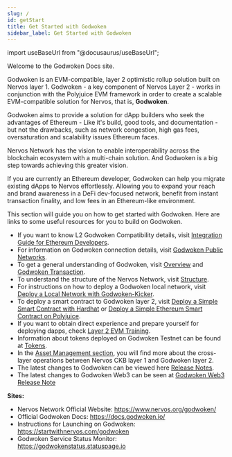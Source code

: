 ```yaml
---
slug: /
id: getStart
title: Get Started with Godwoken
sidebar_label: Get Started with Godwoken
---
```

import useBaseUrl from "@docusaurus/useBaseUrl";

Welcome to the Godwoken Docs site.

Godwoken is an EVM-compatible, layer 2 optimistic rollup solution built on Nervos layer 1. Godwoken - a key component of Nervos Layer 2 - works in conjunction with the Polyjuice EVM framework in order to create a scalable EVM-compatible solution for Nervos, that is, **Godwoken**.

Godwoken aims to provide a solution for dApp builders who seek the advantages of Ethereum - Like it's build, good tools, and documentation - but not the drawbacks, such as network congestion, high gas fees, oversaturation and scalability issues Ethereum faces.

Nervos Network has the vision to enable interoperability across the blockchain ecosystem with a multi-chain solution. And Godwoken is a big step towards achieving this greater vision.

If you are currently an Ethereum developer, Godwoken can help you migrate existing dApps to Nervos effortlessly. Allowing you to expand your reach and brand awareness in a DeFi dev-focused network, benefit from instant transaction finality, and low fees in an Ethereum-like environment.

This section will guide you on how to get started with Godwoken. 
Here are links to some useful resources for you to build on Godwoken.

- If you want to know L2 Godwoken Compatibility details, visit [Integration Guide for Ethereum Developers](integration.md).
- For information on Godwoken connection details, visit [Godwoken Public Networks](connectionInfo.md).
- To get a general understanding of Godwoken, visit [Overview](overview.md) and [Godwoken Transaction](gwtxLife.md).
- To understand the structure of the Nervos Network, visit [Structure](structure.md).
- For instructions on how to deploy a Godwoken local network, visit [Deploy a Local Network with Godwoken-Kicker](deployLocalNetwork.md).
- To deploy a smart contract to Godwoken layer 2, visit [Deploy a Simple Smart Contract with Hardhat](deployContractHardhat.md) or [Deploy a Simple Ethereum Smart Contract on Polyjuice](evm_training/evmTask2.md).
- If you want to obtain direct experience and prepare yourself for deploying dapps, check [Layer 2 EVM Training](evm_training/evmIntro.md).
- Information about tokens deployed on Godwoken Testnet can be found at [Tokens](tokens.md).
- In the [Asset Management section](fastWithdrawal.md), you will find more about the cross-layer operations between Nervos CKB layer 1 and Godwoken layer 2.
- The latest changes to Godwoken can be viewed here [Release Notes](gwchangelog/releaseNote1.6.md).
- The latest changes to Godwoken Web3 can be seen at [Godwoken Web3 Release Note](web3changelog/web3Change1.7.md)


**Sites:**

- Nervos Network Official Website: https://www.nervos.org/godwoken/
- Official Godwoken Docs: https://docs.godwoken.io/
- Instructions for Launching on Godwoken: https://startwithnervos.com/godwoken
- Godwoken Service Status Monitor: https://godwokenstatus.statuspage.io
